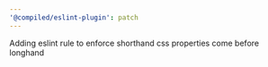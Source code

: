 ```yaml
---
'@compiled/eslint-plugin': patch
---
```


Adding eslint rule to enforce shorthand css properties come before longhand
